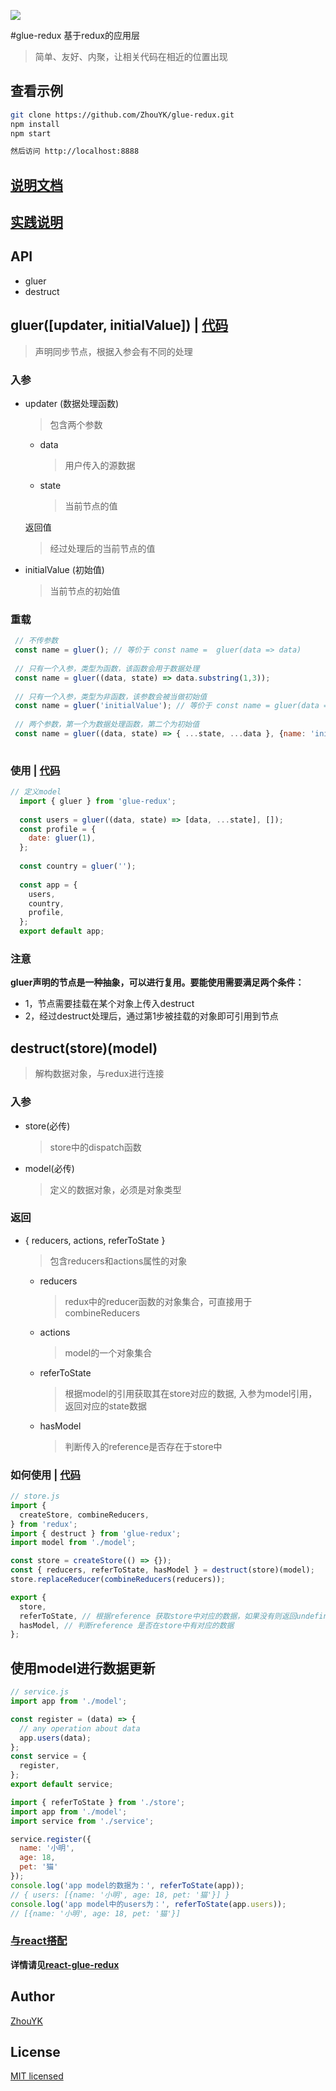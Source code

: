 <a href="https://996.icu"><img src="https://img.shields.io/badge/link-996.icu-red.svg"></a>

#glue-redux
基于redux的应用层
> 简单、友好、内聚，让相关代码在相近的位置出现


## 查看示例
```bash
git clone https://github.com/ZhouYK/glue-redux.git
npm install
npm start

然后访问 http://localhost:8888
```

## [说明文档](https://github.com/ZhouYK/glue-redux/wiki/%E8%AF%B4%E6%98%8E%E6%96%87%E6%A1%A3)
## [实践说明](https://github.com/ZhouYK/glue-redux/wiki/%E8%BF%9B%E9%98%B6%E4%BD%BF%E7%94%A8%E6%8C%87%E5%8D%97)

## API
* gluer
* destruct

## gluer([updater, initialValue]) | [代码](https://github.com/ZhouYK/glue-redux/blob/master/example/models/app/model.js)
> 声明同步节点，根据入参会有不同的处理
### 入参
- updater (数据处理函数)
  > 包含两个参数
   
   - data
      > 用户传入的源数据
   - state
      > 当前节点的值
   
   返回值
   > 经过处理后的当前节点的值
   
     
      
- initialValue (初始值)
  > 当前节点的初始值

### 重载
```jsx
 // 不传参数
 const name = gluer(); // 等价于 const name =  gluer(data => data)
 
 // 只有一个入参，类型为函数，该函数会用于数据处理
 const name = gluer((data, state) => data.substring(1,3));
 
 // 只有一个入参，类型为非函数，该参数会被当做初始值
 const name = gluer('initialValue'); // 等价于 const name = gluer(data => data, 'initialValue')
 
 // 两个参数，第一个为数据处理函数，第二个为初始值
 const name = gluer((data, state) => { ...state, ...data }, {name: 'initialValue'})
 
```

### 使用 | [代码](https://github.com/ZhouYK/glue-redux/blob/master/example/models/app/model.js)

```js
// 定义model
  import { gluer } from 'glue-redux';
  
  const users = gluer((data, state) => [data, ...state], []);
  const profile = {
    date: gluer(1),
  };
  
  const country = gluer('');
  
  const app = {
    users,
    country,
    profile,
  };
  export default app;

```

### 注意
<strong>gluer声明的节点是一种抽象，可以进行复用。要能使用需要满足两个条件：</strong>
* 1，节点需要挂载在某个对象上传入destruct
* 2，经过destruct处理后，通过第1步被挂载的对象即可引用到节点

## destruct(store)(model)
> 解构数据对象，与redux进行连接

### 入参
- store(必传)
  > store中的dispatch函数
- model(必传)
  > 定义的数据对象，必须是对象类型
  
### 返回
- { reducers, actions, referToState }
  > 包含reducers和actions属性的对象
  
   - reducers
      > redux中的reducer函数的对象集合，可直接用于combineReducers
   - actions
      > model的一个对象集合
   - referToState 
      > 根据model的引用获取其在store对应的数据, 入参为model引用，返回对应的state数据
   - hasModel
      > 判断传入的reference是否存在于store中            
      
### 如何使用  | [代码](https://github.com/ZhouYK/glue-redux/blob/master/example/store.js)
```js
// store.js
import {
  createStore, combineReducers,
} from 'redux';
import { destruct } from 'glue-redux';
import model from './model';

const store = createStore(() => {});
const { reducers, referToState, hasModel } = destruct(store)(model);
store.replaceReducer(combineReducers(reducers));

export {
  store,
  referToState, // 根据reference 获取store中对应的数据，如果没有则返回undefined
  hasModel, // 判断reference 是否在store中有对应的数据
};
```

## 使用model进行数据更新

```js
// service.js
import app from './model';

const register = (data) => {
  // any operation about data
  app.users(data);
};
const service = {
  register,
};
export default service;
```

```js
import { referToState } from './store';
import app from './model';
import service from './service';

service.register({
  name: '小明',
  age: 18,
  pet: '猫'
});
console.log('app model的数据为：', referToState(app));
// { users: [{name: '小明', age: 18, pet: '猫'}] }
console.log('app model中的users为：', referToState(app.users));
// [{name: '小明', age: 18, pet: '猫'}]
```

### [与react搭配](https://github.com/ZhouYK/react-glux)

<strong>详情请见[react-glue-redux](https://github.com/ZhouYK/react-glux)</strong>  

## Author
[ZhouYK](https://github.com/ZhouYK)

## License
[MIT licensed](https://github.com/ZhouYK/glue-redux/blob/master/LICENSE) 

